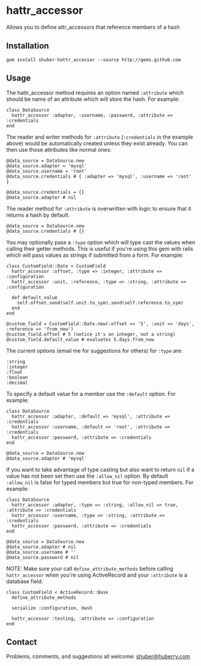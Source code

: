 hattr\_accessor
===============

Allows you to define attr\_accessors that reference members of a hash


Installation
------------

	gem install shuber-hattr_accessor --source http://gems.github.com


Usage
-----

The hattr\_accessor method requires an option named `:attribute` which should be name of an attribute which will store the hash. For example:

	class DataSource
	  hattr_accessor :adapter, :username, :password, :attribute => :credentials
	end

The reader and writer methods for `:attribute` (`:credentials` in the example above) would be automatically created unless they exist already. 
You can then use those attributes like normal ones:

	@data_source = DataSource.new
	@data_source.adapter = 'mysql'
	@data_source.username = 'root'
	@data_source.credentials # { :adapter => 'mysql', :username => 'root' }
	
	@data_source.credentials = {}
	@data_source.adapter # nil

The reader method for `:attribute` is overwritten with logic to ensure that it returns a hash by default.

	@data_source = DataSource.new
	@data_source.credentials # {}

You may optionally pass a `:type` option which will type cast the values when calling their getter methods. This is useful if you're using this 
gem with rails which will pass values as strings if submitted from a form. For example:

	class CustomField::Date < CustomField
	  hattr_accessor :offset, :type => :integer, :attribute => :configuration
	  hattr_accessor :unit, :reference, :type => :string, :attribute => :configuration
	  
	  def default_value
	    self.offset.send(self.unit.to_sym).send(self.reference.to_sym)
	  end
	end
	
	@custom_field = CustomField::Date.new(:offset => '5', :unit => 'days', :reference => 'from_now')
	@custom_field.offset # 5 (notice it's an integer, not a string)
	@custom_field.default_value # evaluates 5.days.from_now 

The current options (email me for suggestions for others) for `:type` are:

	:string
	:integer
	:float
	:boolean
	:decimal

To specify a default value for a member use the `:default` option. For example:

	class DataSource
	  hattr_accessor :adapter, :default => 'mysql', :attribute => :credentials
	  hattr_accessor :username, :default => 'root', :attribute => :credentials
	  hattr_accessor :password, :attribute => :credentials
	end
	
	@data_source = DataSource.new
	@data_source.adapter # 'mysql'

If you want to take advantage of type casting but also want to return `nil` if a value has not been set then use the `:allow_nil` option. 
By default `:allow_nil` is false for typed members but true for non-typed members. For example:

	class DataSource
	  hattr_accessor :adapter, :type => :string, :allow_nil => true, :attribute => :credentials
	  hattr_accessor :username, :type => :string, :attribute => :credentials
	  hattr_accessor :password, :attribute => :credentials
	end
	
	@data_source = DataSource.new
	@data_source.adapter # nil
	@data_source.username # ''
	@data_source.password # nil

NOTE: Make sure your call `define_attribute_methods` before calling `hattr_accessor` when you're using ActiveRecord and your `:attribute` is a 
database field.

	class CustomField < ActiveRecord::Base
	  define_attribute_methods
	  
	  serialize :configuration, Hash
	  
	  hattr_accessor :testing, :attribute => :configuration
	end


Contact
-------

Problems, comments, and suggestions all welcome: [shuber@huberry.com](mailto:shuber@huberry.com)